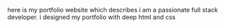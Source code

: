 here is my portfolio website which describes i am a passionate full stack developer.
i designed my portfolio with deep html and css
